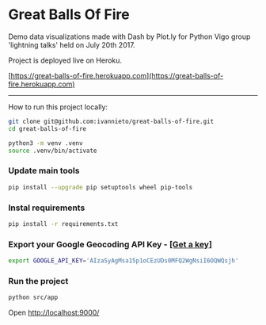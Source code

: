# Great Balls Of Fire

Demo data visualizations made with Dash by Plot.ly for Python Vigo group 'lightning talks' held on July 20th 2017.

Project is deployed live on Heroku.

[https://great-balls-of-fire.herokuapp.com](https://great-balls-of-fire.herokuapp.com)

---

How to run this project locally:

```Bash
git clone git@github.com:ivannieto/great-balls-of-fire.git
cd great-balls-of-fire
```

```Bash
python3 -m venv .venv
source .venv/bin/activate
```

### Update main tools

```Bash
pip install --upgrade pip setuptools wheel pip-tools
```

### Instal requirements

```Bash
pip install -r requirements.txt
```

### Export your Google Geocoding API Key - [[Get a key]](https://developers.google.com/maps/documentation/geocoding/intro?hl=es-419)
```Bash
export GOOGLE_API_KEY='AIzaSyAgMsa15p1oCEzUDs0MFQ2WgNsiI6OQWQsjh'
```

### Run the project

```Bash
python src/app
```

Open [http://localhost:9000/](http://localhost:9000/)

